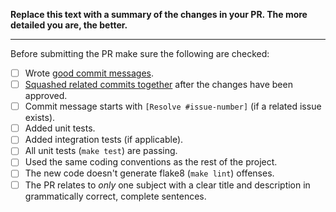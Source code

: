 **Replace this text with a summary of the changes in your PR.
The more detailed you are, the better.**

-----------------

Before submitting the PR make sure the following are checked:

* [ ] Wrote [good commit messages][1].
* [ ] [Squashed related commits together][2] after the changes have been approved.
* [ ] Commit message starts with `[Resolve #issue-number]` (if a related issue exists).
* [ ] Added unit tests.
* [ ] Added integration tests (if applicable).
* [ ] All unit tests (`make test`) are passing.
* [ ] Used the same coding conventions as the rest of the project.
* [ ] The new code doesn't generate flake8 (`make lint`) offenses.
* [ ] The PR relates to *only* one subject with a clear title
  and description in grammatically correct, complete sentences.

[1]: http://chris.beams.io/posts/git-commit/
[2]: https://github.com/todotxt/todo.txt-android/wiki/Squash-All-Commits-Related-to-a-Single-Issue-into-a-Single-Commit